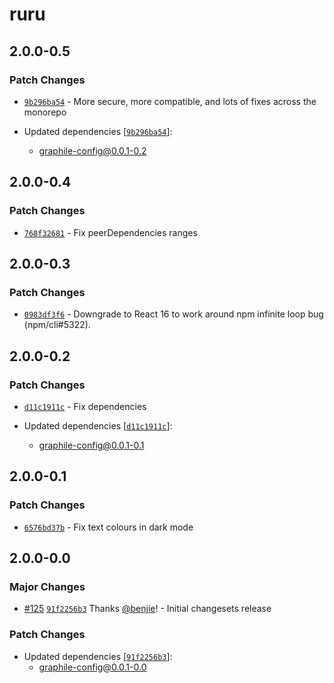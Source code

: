 # ruru

## 2.0.0-0.5

### Patch Changes

- [`9b296ba54`](undefined) - More secure, more compatible, and lots of fixes
  across the monorepo

- Updated dependencies [[`9b296ba54`](undefined)]:
  - graphile-config@0.0.1-0.2

## 2.0.0-0.4

### Patch Changes

- [`768f32681`](undefined) - Fix peerDependencies ranges

## 2.0.0-0.3

### Patch Changes

- [`0983df3f6`](undefined) - Downgrade to React 16 to work around npm infinite
  loop bug (npm/cli#5322).

## 2.0.0-0.2

### Patch Changes

- [`d11c1911c`](undefined) - Fix dependencies

- Updated dependencies [[`d11c1911c`](undefined)]:
  - graphile-config@0.0.1-0.1

## 2.0.0-0.1

### Patch Changes

- [`6576bd37b`](undefined) - Fix text colours in dark mode

## 2.0.0-0.0

### Major Changes

- [#125](https://github.com/benjie/postgraphile-private/pull/125)
  [`91f2256b3`](https://github.com/benjie/postgraphile-private/commit/91f2256b3fd699bec19fc86f1ca79df057e58639)
  Thanks [@benjie](https://github.com/benjie)! - Initial changesets release

### Patch Changes

- Updated dependencies
  [[`91f2256b3`](https://github.com/benjie/postgraphile-private/commit/91f2256b3fd699bec19fc86f1ca79df057e58639)]:
  - graphile-config@0.0.1-0.0
